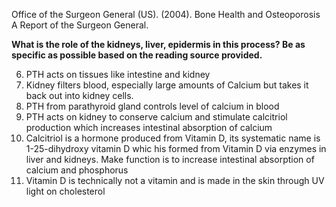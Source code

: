 Office of the Surgeon General (US). (2004). Bone Health and Osteoporosis A Report of the Surgeon General.

**What is the role of the kidneys, liver, epidermis in this process? Be as specific as possible based on the reading source provided.**

6. PTH acts on tissues like intestine and kidney
6. Kidney filters blood, especially large amounts of Calcium but takes it back out into kidney cells.
6. PTH from parathyroid gland controls level of calcium in blood
6. PTH acts on kidney to conserve calcium and stimulate calcitriol production which increases intestinal absorption of calcium
6. Calcitriol is a hormone produced from Vitamin D, its systematic name is 1-25-dihydroxy vitamin D whic his formed from Vitamin D via enzymes in liver and kidneys. Make function is to increase intestinal absorption of calcium and phosphorus 
7. Vitamin D is technically not a vitamin and is made in the skin through UV light on cholesterol 